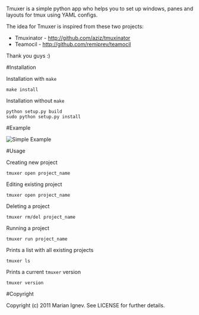 Tmuxer is a simple python app who helps you to set up windows, panes and layouts for tmux using YAML configs.

The idea for Tmuxer is inspired from these two projects:

* Tmuxinator - http://github.com/aziz/tmuxinator
* Teamocil - http://github.com/remiprev/teamocil

Thank you guys :)

#Installation

Installation with `make`

    make install

Installation without `make`

    python setup.py build
    sudo python setup.py install 

#Example

![Simple Example](http://oi55.tinypic.com/f2u55f.jpg)

#Usage

Creating new project

    tmuxer open project_name

Editing existing project

    tmuxer open project_name

Deleting a project

    tmuxer rm/del project_name

Running a project
    
    tmuxer run project_name

Prints a list with all existing projects

    tmuxer ls

Prints a current `tmuxer` version

    tmuxer version

#Copyright

Copyright (c) 2011 Marian Ignev. See LICENSE for further details.
